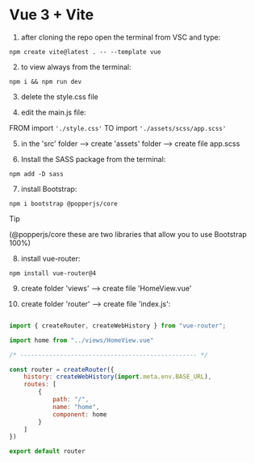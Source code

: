 # Vue 3 + Vite

1. after cloning the repo open the terminal from VSC and type:

`npm create vite@latest . -- --template vue`

2. to view always from the terminal:

`npm i && npm run dev`

3. delete the style.css file

4. edit the main.js file:

FROM import `'./style.css'` TO import `'./assets/scss/app.scss'`

5. in the 'src' folder --> create 'assets' folder --> create file app.scss 

6. Install the SASS package from the terminal:

`npm add -D sass`

7. install Bootstrap:

`npm i bootstrap @popperjs/core`

> [!TIP]
> (@popperjs/core these are two libraries that allow you to use Bootstrap 100%)

8. install vue-router:

`npm install vue-router@4`

9. create folder 'views' --> create file 'HomeView.vue'

10. create folder 'router' --> create file 'index.js':

```js

import { createRouter, createWebHistory } from "vue-router";

import home from "../views/HomeView.vue"

/* ------------------------------------------------- */

const router = createRouter({
    history: createWebHistory(import.meta.env.BASE_URL),
    routes: [
        {
            path: "/",
            name: "home",
            component: home
        }
    ]
})

export default router

```